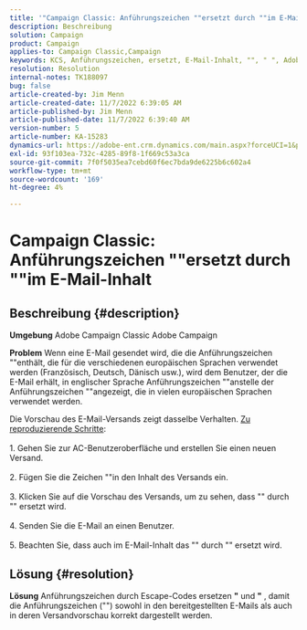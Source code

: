 ```yaml
---
title: '"Campaign Classic: Anführungszeichen ""ersetzt durch ""im E-Mail-Inhalt"'
description: Beschreibung
solution: Campaign
product: Campaign
applies-to: Campaign Classic,Campaign
keywords: KCS, Anführungszeichen, ersetzt, E-Mail-Inhalt, "", " ", Adobe Campaign, Adobe Campaign Classic
resolution: Resolution
internal-notes: TK188097
bug: false
article-created-by: Jim Menn
article-created-date: 11/7/2022 6:39:05 AM
article-published-by: Jim Menn
article-published-date: 11/7/2022 6:39:40 AM
version-number: 5
article-number: KA-15283
dynamics-url: https://adobe-ent.crm.dynamics.com/main.aspx?forceUCI=1&pagetype=entityrecord&etn=knowledgearticle&id=ff7111dc-665e-ed11-9562-6045bd0061cb
exl-id: 93f103ea-732c-4285-89f8-1f669c53a3ca
source-git-commit: 7f0f5035ea7cebd60f6ec7bda9de6225b6c602a4
workflow-type: tm+mt
source-wordcount: '169'
ht-degree: 4%

---
```


# Campaign Classic: Anführungszeichen &quot;&quot;ersetzt durch &quot;&quot;im E-Mail-Inhalt

## Beschreibung {#description}


<b>Umgebung</b>
Adobe Campaign Classic Adobe Campaign

<b>Problem</b>
Wenn eine E-Mail gesendet wird, die die Anführungszeichen &quot;&quot;enthält, die für die verschiedenen europäischen Sprachen verwendet werden (Französisch, Deutsch, Dänisch usw.), wird dem Benutzer, der die E-Mail erhält, in englischer Sprache Anführungszeichen &quot;&quot;anstelle der Anführungszeichen &quot;&quot;angezeigt, die in vielen europäischen Sprachen verwendet werden.

Die Vorschau des E-Mail-Versands zeigt dasselbe Verhalten.
<u>Zu reproduzierende Schritte</u>:<br><br>1. Gehen Sie zur AC-Benutzeroberfläche und erstellen Sie einen neuen Versand.<br><br>2. Fügen Sie die Zeichen &quot;&quot;in den Inhalt des Versands ein.<br><br>3. Klicken Sie auf die Vorschau des Versands, um zu sehen, dass &quot;&quot; durch &quot;&quot; ersetzt wird.<br><br>4. Senden Sie die E-Mail an einen Benutzer.<br><br>5. Beachten Sie, dass auch im E-Mail-Inhalt das &quot;&quot; durch &quot;&quot; ersetzt wird.<br>

## Lösung {#resolution}


<b>Lösung</b>
Anführungszeichen durch Escape-Codes ersetzen <b>&quot;</b> und <b>&quot;</b> , damit die Anführungszeichen (&quot;&quot;) sowohl in den bereitgestellten E-Mails als auch in deren Versandvorschau korrekt dargestellt werden.
